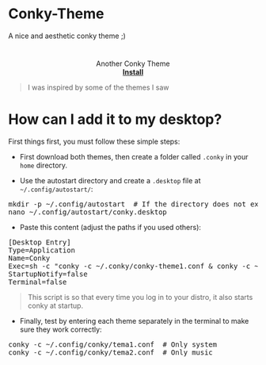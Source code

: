 # Conky-Theme
A nice and aesthetic conky theme ;)

#

<p align="center">
  <a href="#">
  </a>
  
  <p align="center">
  Another Conky Theme
    <br />
    <a href="#"><strong>Install</strong></a>
    <br />
  </p>
</p>

> I was inspired by some of the themes I saw

# How can I add it to my desktop?
First things first, you must follow these simple steps:

- First download both themes, then create a folder called <code>.conky</code> in your <code>home</code> directory.

- Use the autostart directory and create a <code>.desktop</code> file at <code>~/.config/autostart/</code>:

<pre><span class="token function">mkdir</span> <span class="token parameter variable">-p</span> ~/.config/autostart  <span class="token comment"># If the directory does not exist</span>
<span class="token function">nano</span> ~/.config/autostart/conky.desktop</pre>

- Paste this content (adjust the paths if you used others):

<pre>[Desktop Entry]
Type=Application
Name=Conky
Exec=sh -c "conky -c ~/.conky/conky-theme1.conf & conky -c ~/.conky/conky-theme2.conf &amp;"
StartupNotify=false
Terminal=false</pre>

> This script is so that every time you log in to your distro, it also starts conky at startup.

- Finally, test by entering each theme separately in the terminal to make sure they work correctly:

<pre>conky <span class="token parameter variable">-c</span> ~/.config/conky/tema1.conf  <span class="token comment"># Only system</span>
conky <span class="token parameter variable">-c</span> ~/.config/conky/tema2.conf  <span class="token comment"># Only music</span></pre>
